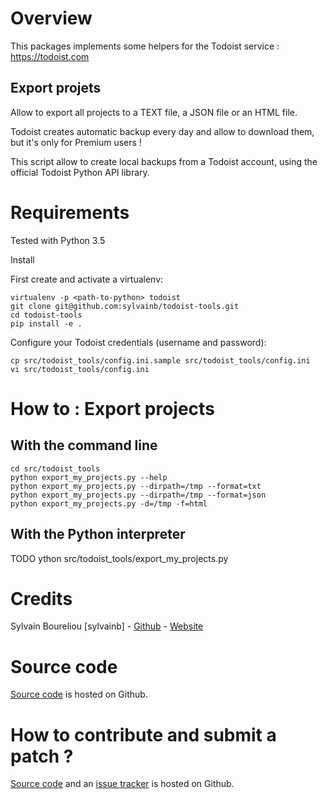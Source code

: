 Overview
=========

This packages implements some helpers for the Todoist service : https://todoist.com

Export projets
--------------

Allow to export all projects to a TEXT file, a JSON file or an HTML file.

Todoist creates automatic backup every day and allow to download them, 
but it's only for Premium users !

This script allow to create local backups from a Todoist account, 
using the official Todoist Python API library.

Requirements
============

Tested with Python 3.5

Install

First create and activate a virtualenv:

    virtualenv -p <path-to-python> todoist
    git clone git@github.com:sylvainb/todoist-tools.git
    cd todoist-tools
    pip install -e .

Configure your Todoist credentials (username and password):

    cp src/todoist_tools/config.ini.sample src/todoist_tools/config.ini
    vi src/todoist_tools/config.ini

How to : Export projects
========================

With the command line
---------------------

    cd src/todoist_tools
    python export_my_projects.py --help
    python export_my_projects.py --dirpath=/tmp --format=txt
    python export_my_projects.py --dirpath=/tmp --format=json
    python export_my_projects.py -d=/tmp -f=html

With the Python interpreter
---------------------------
TODO ython src/todoist_tools/export_my_projects.py


Credits
=======

Sylvain Boureliou [sylvainb] - [Github](https://github.com/sylvainb) - [Website](http://www.boureliou.com)

Source code
===========

[Source code](<https://github.com/sylvainb/todoist-tools>) is hosted on Github.

How to contribute and submit a patch ?
======================================

[Source code](<https://github.com/sylvainb/todoist-tools>) and an [issue tracker](<https://github.com/sylvainb/todoist-tools/issues>) is hosted on Github.
